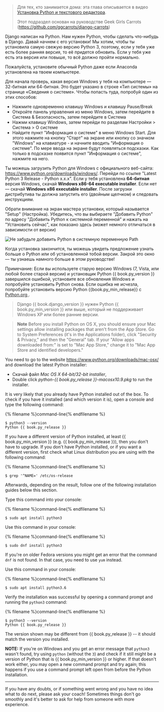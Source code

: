 > Для тех, кто занимается дома: эта глава описывается в видео [Установка Python и текстового редактора](https://www.youtube.com/watch?v=pVTaqzKZCdA).
> 
> Этот подраздел основан на руководстве Geek Girls Carrots (https://github.com/ggcarrots/django-carrots)

Django написан на Python. Нам нужен Python, чтобы сделать что-нибудь в Django. Давай начнем с его установки! Мы хотим, чтобы ты установила самую свежую версию Python 3, поэтому, если у тебя уже есть более ранняя версия, то её придется обновить. Если у тебя уже есть эта версия или повыше, то всё должно пройти нормально.

Пожалуйста, установите обычный Python даже если Anaconda установлена на твоем компьютере.

<!--sec data-title="Install Python: Windows" data-id="python_windows" data-collapse=true ces-->

Для начала проверь, какая версия Windows у тебя на компьютере — 32-битная или 64-битная. Это будет указано в строке «Тип системы» на странице «Сведения о системе». Чтобы попасть туда, попробуй один из этих способов:

* Нажмите одновременно клавишу Windows и клавишу Pause/Break
* Откройте панель управления из меню Windows, затем перейдите в Система & Безопасность, затем перейдите в Система
* Нажми клавишу Windows, затем перейди по разделам Настройки > Система > О системе
* Найдите пункт "Информация о системе" в меню Windows Start. Для этого нажмите на кнопку "Старт" на экране или кнопку со значком "Windows" на клавиатуре - и начните вводить "Информация о системе". По мере ввода на экране будут появляться подсказки. Как только в подсказке появится пункт "Информация о системе", нажмите на него. 

Ты можешь загрузить Python для Windows с официального веб-сайта: https://www.python.org/downloads/windows/. Перейди по ссылке "Latest Python 3 Release - Python x.x.x". Если у тебя установлена **64-битная** версия Windows, скачай **Windows x86-64 executable installer**. Если нет — скачай **Windows x86 executable installer**. После загрузки дистрибутива ты должна запустить его (двойным щелчком) и следовать инструкциям.

Обрати внимание на экран мастера установки, который называется "Setup" (Настройка). Убедитесь, что вы выбираете "Добавить Python" по адресу "Добавить Python к системной переменной" и нажать на "Установить сейчас", как показано здесь (может немного отличаться в зависимости от версии)

![Не забудьте добавить Python в системную переменную Path](../python_installation/images/python-installation-options.png)

Когда установка закончится, ты можешь увидеть предложение узнать больше о Python или об установленной тобой версии. Закрой это окно — ты узнаешь намного больше в этом руководстве!

Примечание: Если вы используете старую версию Windows (7, Vista, или любой более старой версии) и установщик Python {{ book.py_version }} завершился ошибкой, установите все обновления Windows и попробуйте установить Python снова. Если ошибка не исчезла, попробуйте установить версию Python {{book.py_min_release}} с [ Python.org ](https://www.python.org/downloads/windows/).

> Django {{ book.django_version }} нужен Python {{ book.py_min_version }} или выше, который не поддерживает Windows XP или более ранние версии.

<!--endsec-->

<!--sec data-title="Install Python: OS X" data-id="python_OSX"
data-collapse=true ces-->

> **Note** Before you install Python on OS X, you should ensure your Mac settings allow installing packages that aren't from the App Store. Go to System Preferences (it's in the Applications folder), click "Security & Privacy," and then the "General" tab. If your "Allow apps downloaded from:" is set to "Mac App Store," change it to "Mac App Store and identified developers."

You need to go to the website https://www.python.org/downloads/mac-osx/ and download the latest Python installer:

* Скачай файл *Mac OS X 64-bit/32-bit installer*,
* Double click *python-{{ book.py_release }}-macosx10.9.pkg* to run the installer.

<!--endsec-->

<!--sec data-title="Install Python: Linux" data-id="python_linux"
data-collapse=true ces-->

It is very likely that you already have Python installed out of the box. To check if you have it installed (and which version it is), open a console and type the following command:

{% filename %}command-line{% endfilename %}

    $ python3 --version
    Python {{ book.py_release }}
    

If you have a different version of Python installed, at least {{ book.py_min_version }} (e.g. {{ book.py_min_release }}), then you don't have to upgrade. If you don't have Python installed, or if you want a different version, first check what Linux distribution you are using with the following command:

{% filename %}command-line{% endfilename %}

    $ grep '^NAME=' /etc/os-release
    

Afterwards, depending on the result, follow one of the following installation guides below this section.

<!--endsec-->

<!--sec data-title="Install Python: Debian or Ubuntu" data-id="python_debian" data-collapse=true ces-->

Type this command into your console:

{% filename %}command-line{% endfilename %}

    $ sudo apt install python3
    

<!--endsec-->

<!--sec data-title="Install Python: Fedora" data-id="python_fedora"
data-collapse=true ces-->

Use this command in your console:

{% filename %}command-line{% endfilename %}

    $ sudo dnf install python3
    

If you're on older Fedora versions you might get an error that the command `dnf` is not found. In that case, you need to use `yum` instead.

<!--endsec-->

<!--sec data-title="Install Python: openSUSE" data-id="python_openSUSE"
data-collapse=true ces-->

Use this command in your console:

{% filename %}command-line{% endfilename %}

    $ sudo apt install python3.6
    

<!--endsec-->

Verify the installation was successful by opening a command prompt and running the `python3` command:

{% filename %}command-line{% endfilename %}

    $ python3 --version
    Python {{ book.py_release }}
    

The version shown may be different from {{ book.py_release }} -- it should match the version you installed.

**NOTE:** If you're on Windows and you get an error message that `python3` wasn't found, try using `python` (without the `3`) and check if it still might be a version of Python that is {{ book.py_min_version }} or higher. If that doesn't work either, you may open a new command prompt and try again; this happens if you use a command prompt left open from before the Python installation.

* * *

If you have any doubts, or if something went wrong and you have no idea what to do next, please ask your coach! Sometimes things don't go smoothly and it's better to ask for help from someone with more experience.